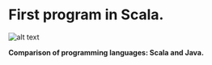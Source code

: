 # First program in Scala.

![alt text](https://res.cloudinary.com/practicaldev/image/fetch/s--jstsMoed--/c_limit%2Cf_auto%2Cfl_progressive%2Cq_auto%2Cw_880/https://cdn-images-1.medium.com/max/1000/1%2AUpUCPydWXzXbB1WNLuFr0g.png)

**Comparison of programming languages: Scala and Java.**
